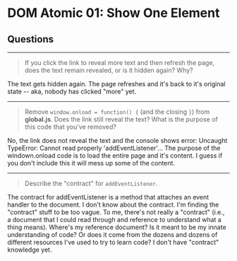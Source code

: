 # DOM Atomic 01: Show One Element

## Questions

---

> If you click the link to reveal more text and then refresh the page, does the text remain revealed, or is it hidden again? Why?

The text gets hidden again. The page refreshes and it's back to it's original state -- aka, nobody has clicked "more" yet.

---

> Remove `window.onload = function() {` (and the closing `}`) from **global.js**. Does the link still reveal the text? What is the purpose of this code that you've removed?

No, the link does not reveal the text and the console shows error: Uncaught TypeError: Cannot read properly 'addEventListener'... The purpose of the windown.onload code is to load the entire page and it's content. I guess if you don't include this it will mess up some of the content.

---

> Describe the "contract" for `addEventListener`.

The contract for addEventListener is a method that attaches an event handler to the document. I don't know about the contract. I'm finding the "contract" stuff to be too vague. To me, there's not really a "contract" (i.e., a document that I could read through and reference to understand what a thing means). Where's my reference document? Is it meant to be my innate understanding of code? Or does it come from the dozens and dozens of different resources I've used to try to learn code? I don't have "contract" knowledge yet. 